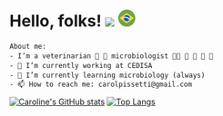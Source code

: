 # Hello, folks! <img src="https://raw.githubusercontent.com/MartinHeinz/MartinHeinz/master/wave.gif" width="30px">  <img alt="Brazil" src="https://github.com/HatScripts/circle-flags/blob/gh-pages/flags/br.svg" width="30px">

```html
About me:
- I’m a veterinarian 🐷 🐔 microbiologist 👩‍🔬 🦠 🧫 🔬 🧬
- 🔭 I’m currently working at CEDISA
- 🌱 I’m currently learning microbiology (always)
- 📫 How to reach me: carolpissetti@gmail.com
```
[![Caroline's GitHub stats](https://github-readme-stats.vercel.app/api?username=carolinepissetti)](https://github.com/carolinepissetti/github-readme-stats) [![Top Langs](https://github-readme-stats.vercel.app/api/top-langs/?username=carolinepissetti&layout=compact)](https://github.com/carolinepissetti/github-readme-stats)
